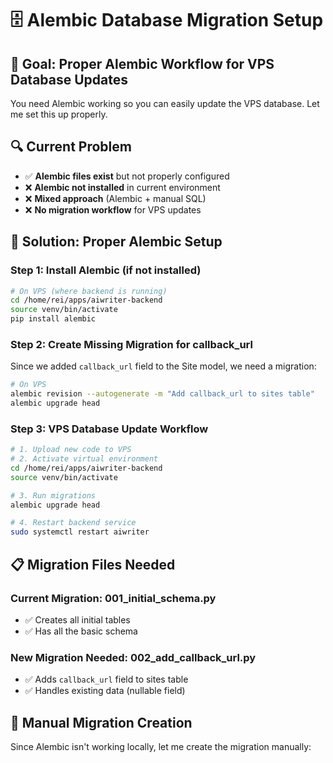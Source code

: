 # 🗄️ Alembic Database Migration Setup

## 🎯 **Goal: Proper Alembic Workflow for VPS Database Updates**

You need Alembic working so you can easily update the VPS database. Let me set this up properly.

## 🔍 **Current Problem**

- ✅ **Alembic files exist** but not properly configured
- ❌ **Alembic not installed** in current environment
- ❌ **Mixed approach** (Alembic + manual SQL)
- ❌ **No migration workflow** for VPS updates

## 🚀 **Solution: Proper Alembic Setup**

### **Step 1: Install Alembic (if not installed)**
```bash
# On VPS (where backend is running)
cd /home/rei/apps/aiwriter-backend
source venv/bin/activate
pip install alembic
```

### **Step 2: Create Missing Migration for callback_url**
Since we added `callback_url` field to the Site model, we need a migration:

```bash
# On VPS
alembic revision --autogenerate -m "Add callback_url to sites table"
alembic upgrade head
```

### **Step 3: VPS Database Update Workflow**
```bash
# 1. Upload new code to VPS
# 2. Activate virtual environment
cd /home/rei/apps/aiwriter-backend
source venv/bin/activate

# 3. Run migrations
alembic upgrade head

# 4. Restart backend service
sudo systemctl restart aiwriter
```

## 📋 **Migration Files Needed**

### **Current Migration: 001_initial_schema.py**
- ✅ Creates all initial tables
- ✅ Has all the basic schema

### **New Migration Needed: 002_add_callback_url.py**
- ✅ Adds `callback_url` field to sites table
- ✅ Handles existing data (nullable field)

## 🔧 **Manual Migration Creation**

Since Alembic isn't working locally, let me create the migration manually:
